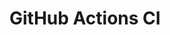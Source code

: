 # GitHub Actions CI

























































































































































